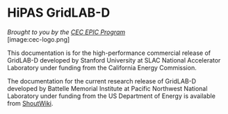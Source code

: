 # HiPAS GridLAB-D
*Brought to you by the [CEC EPIC Program](https://www.energy.ca.gov/programs-and-topics/programs/electric-program-investment-charge-epic-program)*<BR/>[image:cec-logo.png] 

This documentation is for the high-performance commercial release of GridLAB-D developed by Stanford University at SLAC National Accelerator Laboratory under funding from the California Energy Commission.

The documentation for the current research release of GridLAB-D developed by Battelle Memorial Institute at Pacific Northwest National Laboratory under funding from the US Department of Energy is available from [ShoutWiki](http://gridlab-d.shoutwiki.com/wiki/Main_Page).  

